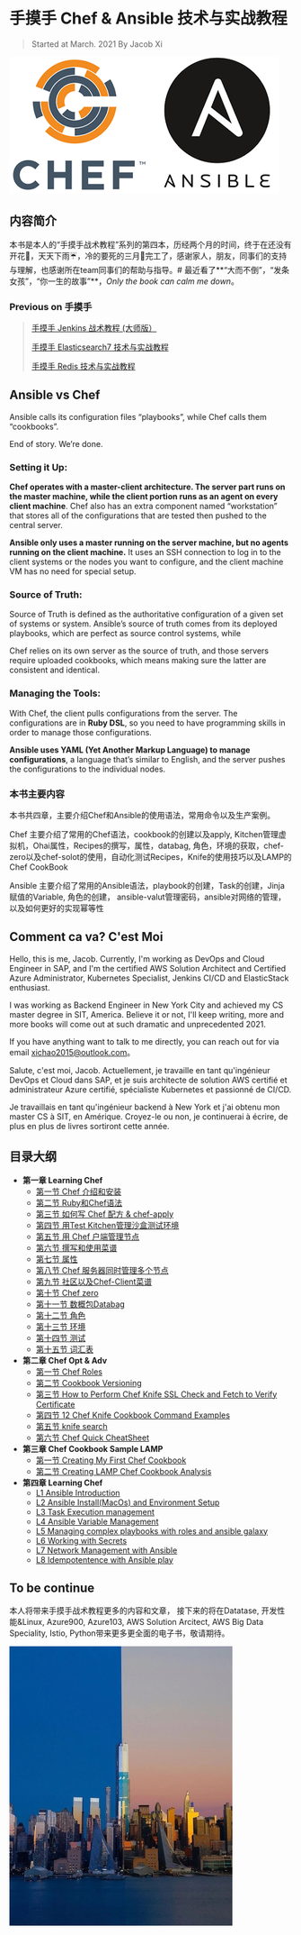 # 手摸手 Chef & Ansible 技术与实战教程

> Started at March. 2021 By Jacob Xi 

![Alt Image Text](images/indx1_0.png "Body image")

## **内容简介**

本书是本人的“手摸手战术教程”系列的第四本，历经两个月的时间，终于在还没有开花🌸，天天下雨☔️，冷的要死的三月🥶完工了，感谢家人，朋友，同事们的支持与理解，也感谢所在team同事们的帮助与指导。# 最近看了**“大而不倒”，“发条女孩”，“你一生的故事”**，*Only the book can calm me down*。

### **Previous on 手摸手**

> [手摸手 Jenkins 战术教程 (大师版）](https://chao-xi.github.io/jxjenkinsbook/)
> 
> [手摸手 Elasticsearch7 技术与实战教程](https://chao-xi.github.io/jxes7book/)
> 
>  [手摸手 Redis 技术与实战教程](https://chao-xi.github.io/jxredisbook/)


## **Ansible vs Chef**

Ansible calls its configuration files “playbooks”, while Chef calls them “cookbooks”.

End of story. We’re done.

### **Setting it Up**: 

**Chef operates with a master-client architecture. The server part runs on the master machine, while the client portion runs as an agent on every client machine**. Chef also has an extra component named “workstation” that stores all of the configurations that are tested then pushed to the central server.

**Ansible only uses a master running on the server machine, but no agents running on the client machine.** It uses an SSH connection to log in to the client systems or the nodes you want to configure, and the client machine VM has no need for special setup.


### **Source of Truth:**

Source of Truth is defined as the authoritative configuration of a given set of systems or system. Ansible’s source of truth comes from its deployed playbooks, which are perfect as source control systems, while

Chef relies on its own server as the source of truth, and those servers require uploaded cookbooks, which means making sure the latter are consistent and identical.

### **Managing the Tools:**

With Chef, the client pulls configurations from the server. The configurations are in **Ruby DSL**, so you need to have programming skills in order to manage those configurations.

**Ansible uses YAML (Yet Another Markup Language) to manage configurations**, a language that’s similar to English, and the server pushes the configurations to the individual nodes.


### **本书主要内容**

本书共四章，主要介绍Chef和Ansible的使用语法，常用命令以及生产案例。 

Chef 主要介绍了常用的Chef语法，cookbook的创建以及apply, Kitchen管理虚拟机，Ohai属性，Recipes的撰写，属性，databag, 角色，环境的获取，chef-zero以及chef-solot的使用，自动化测试Recipes，Knife的使用技巧以及LAMP的Chef CookBook

Ansible 主要介绍了常用的Ansible语法，playbook的创建，Task的创建，Jinja赋值的Variable, 角色的创建， ansible-valut管理密码，ansible对网络的管理，以及如何更好的实现幂等性

## Comment ca va? C'est Moi

Hello, this is me, Jacob. Currently, I'm working as DevOps and Cloud Engineer in SAP, and I'm the certified AWS Solution Architect and Certified Azure Administrator, Kubernetes Specialist, Jenkins CI/CD and ElasticStack enthusiast. 

I was working as Backend Engineer in New York City and achieved my CS master degree in SIT, America. Believe it or not, I'll keep writing, more and more books will come out at such dramatic and unprecedented 2021. 

If you have anything want to talk to me directly, you can reach out for via email xichao2015@outlook.com。


Salute, c'est moi, Jacob. Actuellement, je travaille en tant qu'ingénieur DevOps et Cloud dans SAP, et je suis architecte de solution AWS certifié et administrateur Azure certifié, spécialiste Kubernetes et passionné de CI/CD.

Je travaillais en tant qu'ingénieur backend à New York et j'ai obtenu mon master CS à SIT, en Amérique. Croyez-le ou non, je continuerai à écrire, de plus en plus de livres sortiront cette année.

## 目录大纲

* **第一章 Learning Chef**
	* [第一节 Chef 介绍和安装](https://chao-xi.github.io/jxchefbook/chap1/chef_tutorial1/)
	* [第二节 Ruby和Chef语法](https://chao-xi.github.io/jxchefbook/chap1/chef_tutorial2/)
	* [第三节 如何写 Chef 配方 & chef-apply](https://chao-xi.github.io/jxchefbook/chap1/chef_tutorial3/)
	* [第四节 用Test Kitchen管理沙盒测试环境](https://chao-xi.github.io/jxchefbook/chap1/chef_tutorial4/)
	* [第五节 用 Chef 户端管理节点](https://chao-xi.github.io/jxchefbook/chap1/chef_tutorial5/)
	* [第六节 撰写和使用菜谱](https://chao-xi.github.io/jxchefbook/chap1/chef_tutorial6/)
	* [第七节 属性](https://chao-xi.github.io/jxchefbook/chap1/chef_tutorial7_attributes/)
	* [第八节 Chef 服务器同时管理多个节点](https://chao-xi.github.io/jxchefbook/chap1/chef_tutorial8/)
	* [第九节 社区以及Chef-Client菜谱](https://chao-xi.github.io/jxchefbook/chap1/chef_tutorial9/)
	* [第十节 Chef zero](https://chao-xi.github.io/jxchefbook/chap1/chef_tutorial10_zero/)
	* [第十一节 数概包Databag](https://chao-xi.github.io/jxchefbook/chap1/chef_tutorial11_databag/)
	* [第十二节 角色](https://chao-xi.github.io/jxchefbook/chap1/chef_tutorial12/)
	* [第十三节 环境](https://chao-xi.github.io/jxchefbook/chap1/chef_tutorial13_env/)
	* [第十四节 测试](https://chao-xi.github.io/jxchefbook/chap1/chef_tutorial14_test/)
	* [第十五节 词汇表](https://chao-xi.github.io/jxchefbook/chap1/chef_tutorial15_term/)
* **第二章 Chef Opt & Adv**
	* [第一节 Chef Roles](https://chao-xi.github.io/jxchefbook/chap2/chef_adv4/)
	* [第二节 Cookbook Versioning](https://chao-xi.github.io/jxchefbook/chap2/chef_adv5/)
	* [第三节 How to Perform Chef Knife SSL Check and Fetch to Verify Certificate](https://chao-xi.github.io/jxchefbook/chap2/chef_adv1/)
	* [第四节 12 Chef Knife Cookbook Command Examples](https://chao-xi.github.io/jxchefbook/chap2/chef_adv2/) 
	* [第五节 knife search](https://chao-xi.github.io/jxchefbook/chap2/chef_op1_kinfe_search/)
	* [第六节 Chef Quick CheatSheet](https://chao-xi.github.io/jxchefbook/chap2/chef_adv3/)
* **第三章 Chef Cookbook Sample LAMP**
	* [第一节 Creating My First Chef Cookbook](https://chao-xi.github.io/jxchefbook/chap3/chef_basic5/)
	* [第二节 Creating LAMP Chef Cookbook Analysis](https://chao-xi.github.io/jxchefbook/chap3/chef_basic6/) 
* **第四章  Learning Chef**
	* [L1 Ansible Introduction](https://chao-xi.github.io/jxchefbook/chap4/1ansible_intro/) 
	* [L2 Ansible Install(MacOs) and Environment Setup](https://chao-xi.github.io/jxchefbook/chap4/2ansible_over_install/)
	* [L3 Task Execution management](https://chao-xi.github.io/jxchefbook/chap4/3play_task/)
	* [L4 Ansible Variable Management](https://chao-xi.github.io/jxchefbook/chap4/4Ansible_variables/)
	* [L5 Managing complex playbooks with roles and ansible galaxy](https://chao-xi.github.io/jxchefbook/chap4/5Complex_roles/)
	* [L6 Working with Secrets](https://chao-xi.github.io/jxchefbook/chap4/6Secret_management/)
	* [L7 Network Management with Ansible](https://chao-xi.github.io/jxchefbook/chap4/7Network_management/)
	* [L8 Idempotentence with Ansible play](https://chao-xi.github.io/jxchefbook/chap4/8idempotentence/)

## To be continue

本人将带来手摸手战术教程更多的内容和文章， 接下来的将在Datatase, 开发性能&Linux, Azure900, Azure103, AWS Solution Arcitect, AWS Big Data Speciality, Istio, Python带来更多更全面的电子书，敬请期待。

![Alt Image Text](images/indx1_1.jpeg "Body image")

